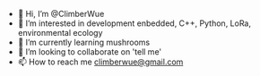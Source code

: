 - 👋 Hi, I’m @ClimberWue
- 👀 I’m interested in development enbedded, C++, Python, LoRa, environmental ecology
- 🌱 I’m currently learning mushrooms
- 💞️ I’m looking to collaborate on 'tell me'
- 📫 How to reach me climberwue@gmail.com

<!---
ClimberWue/ClimberWue is a ✨ special ✨ repository because its `README.md` (this file) appears on your GitHub profile.
You can click the Preview link to take a look at your changes.
--->
